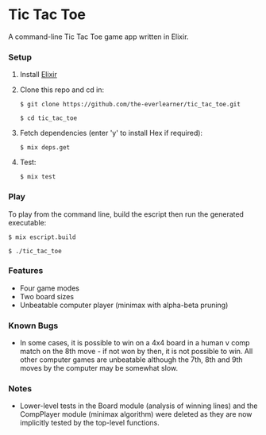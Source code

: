 # Tic Tac Toe
A command-line Tic Tac Toe game app written in Elixir.

### Setup
1. Install [Elixir](https://elixir-lang.org/install.html)

2. Clone this repo and cd in:

	`$ git clone https://github.com/the-everlearner/tic_tac_toe.git`

	`$ cd tic_tac_toe`

3. Fetch dependencies (enter 'y' to install Hex if required):

	`$ mix deps.get`

4. Test:

	`$ mix test`

### Play
To play from the command line, build the escript then run the generated executable:

`$ mix escript.build`

`$ ./tic_tac_toe`

### Features
- Four game modes
- Two board sizes
- Unbeatable computer player (minimax with alpha-beta pruning)

### Known Bugs
- In some cases, it is possible to win on a 4x4 board in a human v comp match on the 8th move - if not won by then, it is not possible to win. All other computer games are unbeatable although the 7th, 8th and 9th moves by the computer may be somewhat slow.

### Notes
- Lower-level tests in the Board module (analysis of winning lines) and the CompPlayer module (minimax algorithm) were deleted as they are now implicitly tested by the top-level functions.
